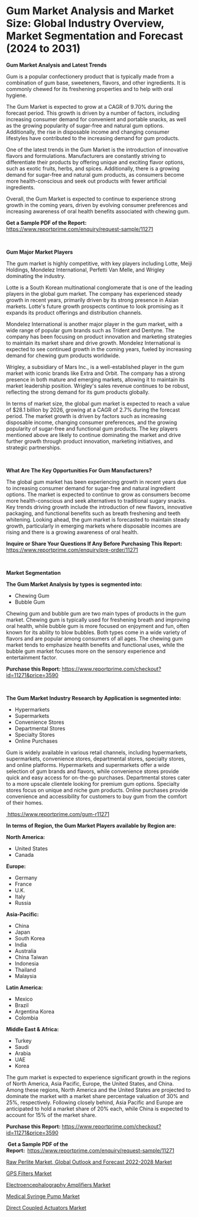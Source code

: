 <p><h1>Gum Market Analysis and Market Size: Global Industry Overview, Market Segmentation and Forecast (2024 to 2031)</h1></p><p><strong>Gum Market Analysis and Latest Trends</strong></p>
<p><p>Gum is a popular confectionery product that is typically made from a combination of gum base, sweeteners, flavors, and other ingredients. It is commonly chewed for its freshening properties and to help with oral hygiene.</p><p>The Gum Market is expected to grow at a CAGR of 9.70% during the forecast period. This growth is driven by a number of factors, including increasing consumer demand for convenient and portable snacks, as well as the growing popularity of sugar-free and natural gum options. Additionally, the rise in disposable income and changing consumer lifestyles have contributed to the increasing demand for gum products.</p><p>One of the latest trends in the Gum Market is the introduction of innovative flavors and formulations. Manufacturers are constantly striving to differentiate their products by offering unique and exciting flavor options, such as exotic fruits, herbs, and spices. Additionally, there is a growing demand for sugar-free and natural gum products, as consumers become more health-conscious and seek out products with fewer artificial ingredients.</p><p>Overall, the Gum Market is expected to continue to experience strong growth in the coming years, driven by evolving consumer preferences and increasing awareness of oral health benefits associated with chewing gum.</p></p>
<p><strong>Get a Sample PDF of the Report:&nbsp;</strong> <a href="https://www.reportprime.com/enquiry/request-sample/11271">https://www.reportprime.com/enquiry/request-sample/11271</a></p>
<p>&nbsp;</p>
<p><strong>Gum Major Market Players</strong></p>
<p><p>The gum market is highly competitive, with key players including Lotte, Meiji Holdings, Mondelez International, Perfetti Van Melle, and Wrigley dominating the industry. </p><p>Lotte is a South Korean multinational conglomerate that is one of the leading players in the global gum market. The company has experienced steady growth in recent years, primarily driven by its strong presence in Asian markets. Lotte's future growth prospects continue to look promising as it expands its product offerings and distribution channels.</p><p>Mondelez International is another major player in the gum market, with a wide range of popular gum brands such as Trident and Dentyne. The company has been focusing on product innovation and marketing strategies to maintain its market share and drive growth. Mondelez International is expected to see continued growth in the coming years, fueled by increasing demand for chewing gum products worldwide.</p><p>Wrigley, a subsidiary of Mars Inc., is a well-established player in the gum market with iconic brands like Extra and Orbit. The company has a strong presence in both mature and emerging markets, allowing it to maintain its market leadership position. Wrigley's sales revenue continues to be robust, reflecting the strong demand for its gum products globally.</p><p>In terms of market size, the global gum market is expected to reach a value of $28.1 billion by 2026, growing at a CAGR of 2.7% during the forecast period. The market growth is driven by factors such as increasing disposable income, changing consumer preferences, and the growing popularity of sugar-free and functional gum products. The key players mentioned above are likely to continue dominating the market and drive further growth through product innovation, marketing initiatives, and strategic partnerships.</p></p>
<p>&nbsp;</p>
<p><strong>What Are The Key Opportunities For Gum Manufacturers?</strong></p>
<p><p>The global gum market has been experiencing growth in recent years due to increasing consumer demand for sugar-free and natural ingredient options. The market is expected to continue to grow as consumers become more health-conscious and seek alternatives to traditional sugary snacks. Key trends driving growth include the introduction of new flavors, innovative packaging, and functional benefits such as breath freshening and teeth whitening. Looking ahead, the gum market is forecasted to maintain steady growth, particularly in emerging markets where disposable incomes are rising and there is a growing awareness of oral health.</p></p>
<p><strong>Inquire or Share Your Questions If Any Before Purchasing This Report:</strong> <a href="https://www.reportprime.com/enquiry/pre-order/11271">https://www.reportprime.com/enquiry/pre-order/11271</a></p>
<p>&nbsp;</p>
<p><strong>Market Segmentation</strong></p>
<p><strong>The Gum Market Analysis by types is segmented into:</strong></p>
<p><ul><li>Chewing Gum</li><li>Bubble Gum</li></ul></p>
<p><p>Chewing gum and bubble gum are two main types of products in the gum market. Chewing gum is typically used for freshening breath and improving oral health, while bubble gum is more focused on enjoyment and fun, often known for its ability to blow bubbles. Both types come in a wide variety of flavors and are popular among consumers of all ages. The chewing gum market tends to emphasize health benefits and functional uses, while the bubble gum market focuses more on the sensory experience and entertainment factor.</p></p>
<p><strong>Purchase this Report:&nbsp;</strong><a href="https://www.reportprime.com/checkout?id=11271&price=3590">https://www.reportprime.com/checkout?id=11271&price=3590</a></p>
<p>&nbsp;</p>
<p><strong>The Gum Market Industry Research by Application is segmented into:</strong></p>
<p><ul><li>Hypermarkets</li><li>Supermarkets</li><li>Convenience Stores</li><li>Departmental Stores</li><li>Specialty Stores</li><li>Online Purchases</li></ul></p>
<p><p>Gum is widely available in various retail channels, including hypermarkets, supermarkets, convenience stores, departmental stores, specialty stores, and online platforms. Hypermarkets and supermarkets offer a wide selection of gum brands and flavors, while convenience stores provide quick and easy access for on-the-go purchases. Departmental stores cater to a more upscale clientele looking for premium gum options. Specialty stores focus on unique and niche gum products. Online purchases provide convenience and accessibility for customers to buy gum from the comfort of their homes.</p></p>
<p><a href="https://www.reportprime.com/gum-r11271">&nbsp;https://www.reportprime.com/gum-r11271</a></p>
<p><strong>In terms of Region, the Gum Market Players available by Region are:</strong></p>
<p>
    <p> <strong> North America: </strong>
        <ul>
            <li>United States</li>
            <li>Canada</li>
        </ul>
        </p> 
    <p> <strong> Europe: </strong>
        <ul>
            <li>Germany</li>
            <li>France</li>
            <li>U.K.</li>
            <li>Italy</li>
            <li>Russia</li>
        </ul>
        </p> 
    <p> <strong> Asia-Pacific: </strong>
        <ul>
            <li>China</li>
            <li>Japan</li>
            <li>South Korea</li>
            <li>India</li>
            <li>Australia</li>
            <li>China Taiwan</li>
            <li>Indonesia</li>
            <li>Thailand</li>
            <li>Malaysia</li>
        </ul>
        </p> 
    <p> <strong> Latin America: </strong>
        <ul>
            <li>Mexico</li>
            <li>Brazil</li>
            <li>Argentina Korea</li>
            <li>Colombia</li>
        </ul>
        </p> 
    <p> <strong> Middle East & Africa: </strong>
        <ul>
            <li>Turkey</li>
            <li>Saudi</li>
            <li>Arabia</li>
            <li>UAE</li>
            <li>Korea</li>
        </ul>
    </p>
    </p>
<p><p>The gum market is expected to experience significant growth in the regions of North America, Asia Pacific, Europe, the United States, and China. Among these regions, North America and the United States are projected to dominate the market with a market share percentage valuation of 30% and 25%, respectively. Following closely behind, Asia Pacific and Europe are anticipated to hold a market share of 20% each, while China is expected to account for 15% of the market share.</p></p>
<p><strong>Purchase this Report: </strong><a href="https://www.reportprime.com/checkout?id=11271&price=3590">https://www.reportprime.com/checkout?id=11271&price=3590</a></p>
<p>&nbsp;<strong>Get a Sample PDF of the Report:&nbsp;&nbsp;</strong><a href="https://www.reportprime.com/enquiry/request-sample/11271">https://www.reportprime.com/enquiry/request-sample/11271</a></p>
<p><strong></strong></p>
<p><p><a href="https://issuu.com/reportprime-2/docs/raw-perlite-market-global-outlook-a_d6a1f6f82d0004">Raw Perlite Market, Global Outlook and Forecast 2022-2028 Market</a></p><p><a href="https://github.com/hzxpgedq27/Market-Research-Report-List-1/blob/main/gps-filters-market.md">GPS Filters Market</a></p><p><a href="https://medium.com/@stephen.russell7684/global-electroencephalography-amplifiers-industry-analysis-share-growth-trends-and-forecast-7e840d34336b">Electroencephalography Amplifiers Market</a></p><p><a href="https://medium.com/@chellamarie1961/booming-medical-syringe-pump-market-sector-market-analysis-and-growth-projections-till-2031-533bd11a9b02">Medical Syringe Pump Market</a></p><p><a href="https://github.com/waylose1223/Market-Research-Report-List-2/blob/main/direct-coupled-actuators-market.md">Direct Coupled Actuators Market</a></p></p>